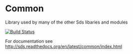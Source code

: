 Common
=========

Library used by many of the other Sds libaries and modules

[![Build Status](https://secure.travis-ci.org/superdweebie/common.png)](http://travis-ci.org/superdweebie/common)

For documentation see http://sds.readthedocs.org/en/latest/common/index.html

